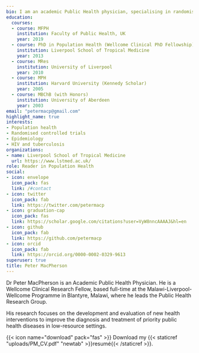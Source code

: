 ```yaml
---
bio: I am an academic Public Health physician, specialising in randomised trials and the epidemiology of infectious disease.
education:
  courses:
  - course: MFPH
    institution: Faculty of Public Health, UK
    year: 2019
  - course: PhD in Population Health (Wellcome Clinical PhD Fellowship)
    institution: Liverpool School of Tropical Medicine
    year: 2013
  - course: MRes
    institution: University of Liverpool
    year: 2010
  - course: MPH
    institution: Harvard University (Kennedy Scholar)
    year: 2005
  - course: MBChB (with Honors)
    institution: University of Aberdeen
    year: 2003
email: "petermacp@gmail.com"
highlight_name: true
interests:
- Population health
- Randomised controlled trials
- Epidemiology
- HIV and tuberculosis
organizations:
- name: Liverpool School of Tropical Medicine
  url: https://www.lstmed.ac.uk/
role: Reader in Population Health
social:
- icon: envelope
  icon_pack: fas
  link: /#contact
- icon: twitter
  icon_pack: fab
  link: https://twitter.com/petermacp
- icon: graduation-cap
  icon_pack: fas
  link: https://scholar.google.com/citations?user=VyW8nncAAAAJ&hl=en
- icon: github
  icon_pack: fab
  link: https://github.com/petermacp
- icon: orcid
  icon_pack: fab
  link: https://orcid.org/0000-0002-0329-9613
superuser: true
title: Peter MacPherson
---
```


Dr Peter MacPherson is an Academic Public Health Physician. He is a Wellcome Clinical Research Fellow, based full-time at the Malawi-Liverpool-Wellcome Programme in Blantyre, Malawi, where he leads the Public Health Research Group.

His research focuses on the development and evaluation of new health interventions to improve the diagnosis and treatment of priority public health diseases in low-resource settings.

{{< icon name="download" pack="fas" >}} Download my {{< staticref "uploads/PM_CV.pdf" "newtab" >}}resumé{{< /staticref >}}.

